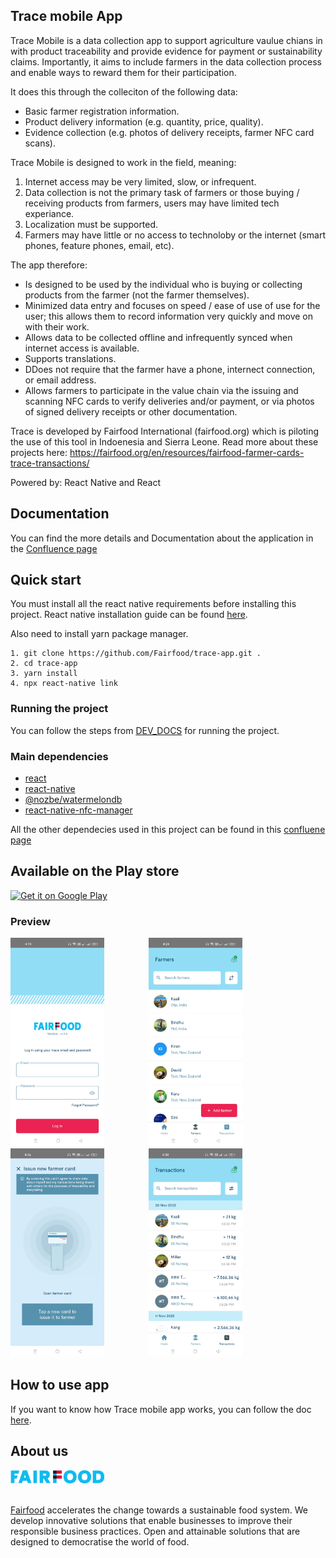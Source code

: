 ## Trace mobile App

Trace Mobile is a data collection app to support agriculture vaulue chians in with product traceability and provide evidence for payment or sustainability claims.  Importantly, it aims to include farmers in the data collection process and enable ways to reward them for their participation.

It does this through the colleciton of the following data:
  * Basic farmer registration information.
  * Product delivery information (e.g. quantity, price, quality).
  * Evidence collection (e.g. photos of delivery receipts, farmer NFC card scans).
  
Trace Mobile is designed to work in the field, meaning:
  1. Internet access may be very limited, slow, or infrequent.
  2. Data collection is not the primary task of farmers or those buying / receiving products from farmers, users may have limited tech experiance.
  3. Localization must be supported.
  4. Farmers may have little or no access to technoloby or the internet (smart phones, feature phones, email, etc).
  
The app therefore:
  * Is designed to be used by the individual who is buying or collecting products from the farmer (not the farmer themselves).
  * Minimized data entry and focuses on speed / ease of use of use for the user; this allows them to record information very quickly and move on with their work.
  * Allows data to be collected offline and infrequently synced when internet access is available.
  * Supports translations.
  * DDoes not require that the farmer have a phone, internect connection, or email address.
  * Allows farmers to participate in the value chain via the issuing and scanning NFC cards to verify deliveries and/or payment, or via photos of signed delivery receipts or other documentation.
  
Trace is developed by Fairfood International (fairfood.org) which is piloting the use of this tool in Indoenesia and Sierra Leone.  Read more about these projects here: https://fairfood.org/en/resources/fairfood-farmer-cards-trace-transactions/

Powered by: React Native and React


## Documentation
You can find the more details and Documentation about the application in the [Confluence page][documentation]


## Quick start

You must install all the react native requirements before installing this project.
React native installation guide can be found [here][react_native_setup].

Also need to install yarn package manager.

```
1. git clone https://github.com/Fairfood/trace-app.git .
2. cd trace-app
3. yarn install
4. npx react-native link
```

### Running the project

You can follow the steps from [DEV_DOCS](DEV_DOCS.md) for running the project.

### Main dependencies

- [react](https://github.com/facebook/react)
- [react-native](https://github.com/facebook/react-native)
- [@nozbe/watermelondb](https://github.com/Nozbe/WatermelonDB)
- [react-native-nfc-manager](https://github.com/revtel/react-native-nfc-manager)

All the other dependecies used in this project can be found in this [confluene page][packages]


## Available on the Play store

<a href='https://play.google.com/store/apps/details?id=com.fairfood_collector'><img alt='Get it on Google Play' src='https://play.google.com/intl/en_us/badges/images/generic/en_badge_web_generic.png' height='80px'/></a>


### Preview

<img alt="This is an image" src="screenshot/login.jpg" width="150" />
&nbsp;&nbsp;&nbsp;&nbsp;&nbsp;&nbsp;&nbsp;&nbsp;&nbsp;&nbsp;&nbsp;&nbsp;&nbsp;&nbsp;&nbsp;&nbsp;

<img alt="This is an image" src="screenshot/farmers.jpg" width="150" /> 
&nbsp;&nbsp;&nbsp;&nbsp;&nbsp;&nbsp;&nbsp;&nbsp;&nbsp;&nbsp;&nbsp;&nbsp;&nbsp;&nbsp;&nbsp;&nbsp;

<img alt="This is an image" src="screenshot/issue_card.jpg" width="150" />
&nbsp;&nbsp;&nbsp;&nbsp;&nbsp;&nbsp;&nbsp;&nbsp;&nbsp;&nbsp;&nbsp;&nbsp;&nbsp;&nbsp;&nbsp;&nbsp;

<img alt="This is an image" src="screenshot/transactions.jpg" width="150" />
&nbsp;&nbsp;&nbsp;&nbsp;&nbsp;&nbsp;&nbsp;&nbsp;&nbsp;&nbsp;&nbsp;&nbsp;&nbsp;&nbsp;&nbsp;&nbsp;
<br>


## How to use app

If you want to know how Trace mobile app works, you can follow the doc [here][how_it_works].


## About us

<img alt="This is an image" src="screenshot/fairfood_logo.png" width="150" />
&nbsp;&nbsp;&nbsp;&nbsp;&nbsp;&nbsp;&nbsp;&nbsp;&nbsp;&nbsp;&nbsp;&nbsp;&nbsp;&nbsp;&nbsp;&nbsp;
<br><br>

[Fairfood][fairfood] accelerates the change towards a sustainable food system. We develop innovative solutions that enable businesses to improve their responsible business practices. Open and attainable solutions that are designed to democratise the world of food.


[documentation]: https://rightorigins.atlassian.net/l/cp/AUj5ae1t
[react_native_setup]: https://reactnative.dev/docs/environment-setup
[packages]: https://fairfood.atlassian.net/wiki/spaces/FA/pages/22675457/Collector+app+packages
[how_it_works]: https://fairfood.atlassian.net/wiki/spaces/THD/pages/24543453/Help+Centre
[fairfood]: https://fairfood.org/
